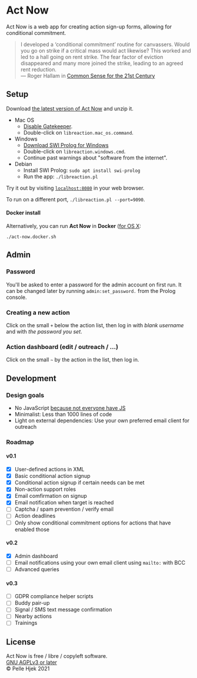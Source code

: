 # Act Now
Act Now is a web app for creating action sign-up forms, allowing for conditional commitment.

> I developed a ‘conditional commitment’ routine for canvassers. Would you go on strike if a critical mass would act likewise? This worked and led to a hall going on rent strike. The fear factor of eviction disappeared and many more joined the strike, leading to an agreed rent reduction.  
— Roger Hallam in [Common Sense for the 21st Century](https://www.rogerhallam.com/wp-content/uploads/2019/10/Common-Sense-for-the-21st-Century_by-Roger-Hallam-Early-Draft-v0.3.pdf)

## Setup
Download [the latest version of Act Now](https://github.com/hjek/act-now/archive/refs/heads/main.zip) and unzip it.

- Mac OS
	* [Disable Gatekeeper](https://osxdaily.com/2012/07/27/app-cant-be-opened-because-it-is-from-an-unidentified-developer/).
	* Double-click on `libreaction.mac_os.command`.
- Windows
	* [Download SWI Prolog for Windows](https://www.swi-prolog.org/download/stable/bin/swipl-8.2.4-1.x64.exe.envelope)
	* Double-click on `libreaction.windows.cmd`.
	* Continue past warnings about "software from the internet".
- Debian
	* Install SWI Prolog: `sudo apt install swi-prolog`
	* Run the app: `./libreaction.pl`

Try it out by visiting [`localhost:8080`](http://localhost:8080) in your web browser.

To run on a different port, `./libreaction.pl --port=9090`.

#### Docker install
Alternatively, you can run **Act Now** in **Docker** ([for OS X](https://docs.docker.com/docker-for-mac/install/):

```
./act-now.docker.sh
```

## Admin
### Password
You'll be asked to enter a password for the admin account on first run. It can be changed later by running `admin:set_password.` from the Prolog console.

### Creating a new action
Click on the small `+` below the action list, then log in with *blank username* and with *the password you set*.

### Action dashboard (edit / outreach / ...)
Click on the small `~` by the action in the list, then log in.

## Development
### Design goals
- No JavaScript [because not everyone have JS](https://kryogenix.org/code/browser/everyonehasjs.html)
- Minimalist: Less than 1000 lines of code
- Light on external dependencies: Use your own preferred email client for outreach

### Roadmap
#### v0.1
- [x] User-defined actions in XML
- [x] Basic conditional action signup
- [x] Conditional action signup if certain needs can be met
- [x] Non-action support roles
- [x] Email comfirmation on signup
- [x] Email notification when target is reached
- [ ] Captcha / spam prevention / verify email
- [ ] Action deadlines
- [ ] Only show conditional commitment options for actions that have enabled those

#### v0.2
- [x] Admin dashboard
- [ ] Email notifications using your own email client using `mailto:` with BCC
- [ ] Advanced queries

#### v0.3
- [ ] GDPR compliance helper scripts
- [ ] Buddy pair-up
- [ ] Signal / SMS text message confirmation
- [ ] Nearby actions
- [ ] Trainings

## License
Act Now is free / libre / copyleft software.  
[GNU AGPLv3 or later](./COPYING.md)  
© Pelle Hjek 2021  
